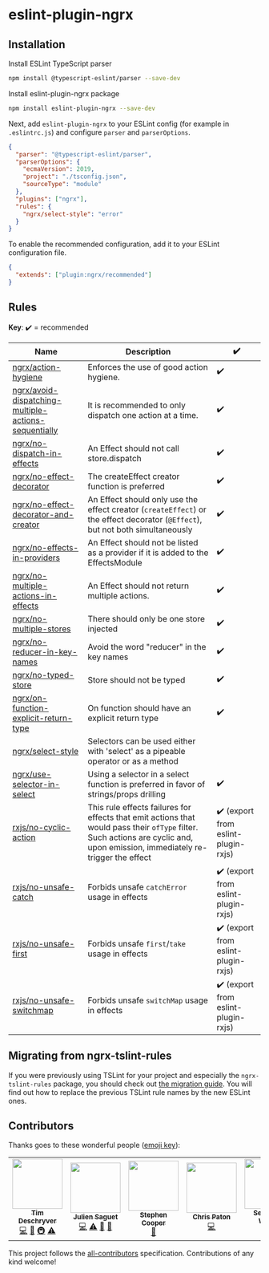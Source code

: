 # eslint-plugin-ngrx

## Installation

Install ESLint TypeScript parser

```bash
npm install @typescript-eslint/parser --save-dev
```

Install eslint-plugin-ngrx package

```bash
npm install eslint-plugin-ngrx --save-dev
```

Next, add `eslint-plugin-ngrx` to your ESLint config (for example in `.eslintrc.js`) and configure `parser` and `parserOptions`.

```json
{
  "parser": "@typescript-eslint/parser",
  "parserOptions": {
    "ecmaVersion": 2019,
    "project": "./tsconfig.json",
    "sourceType": "module"
  },
  "plugins": ["ngrx"],
  "rules": {
    "ngrx/select-style": "error"
  }
}
```

To enable the recommended configuration, add it to your ESLint configuration file.

```json
{
  "extends": ["plugin:ngrx/recommended"]
}
```

## Rules

<!-- begin base rule list -->

**Key**: :heavy_check_mark: = recommended

| Name                                                                                                                                                                                  | Description                                                                                                                                                                   | :heavy_check_mark:                                  |
| ------------------------------------------------------------------------------------------------------------------------------------------------------------------------------------- | ----------------------------------------------------------------------------------------------------------------------------------------------------------------------------- | --------------------------------------------------- |
| [ngrx/action-hygiene](https://github.com/timdeschryver/eslint-plugin-ngrx/tree/master/docs/rules/action-hygiene.md)                                                                   | Enforces the use of good action hygiene.                                                                                                                                      | :heavy_check_mark:                                  |
| [ngrx/avoid-dispatching-multiple-actions-sequentially](https://github.com/timdeschryver/eslint-plugin-ngrx/tree/master/docs/rules/avoid-dispatching-multiple-actions-sequentially.md) | It is recommended to only dispatch one action at a time.                                                                                                                      | :heavy_check_mark:                                  |
| [ngrx/no-dispatch-in-effects](https://github.com/timdeschryver/eslint-plugin-ngrx/tree/master/docs/rules/no-dispatch-in-effects.md)                                                   | An Effect should not call store.dispatch                                                                                                                                      | :heavy_check_mark:                                  |
| [ngrx/no-effect-decorator](https://github.com/timdeschryver/eslint-plugin-ngrx/tree/master/docs/rules/no-effect-decorator.md)                                                         | The createEffect creator function is preferred                                                                                                                                | :heavy_check_mark:                                  |
| [ngrx/no-effect-decorator-and-creator](https://github.com/timdeschryver/eslint-plugin-ngrx/tree/master/docs/rules/no-effect-decorator-and-creator.md)                                 | An Effect should only use the effect creator (`createEffect`) or the effect decorator (`@Effect`), but not both simultaneously                                                | :heavy_check_mark:                                  |
| [ngrx/no-effects-in-providers](https://github.com/timdeschryver/eslint-plugin-ngrx/tree/master/docs/rules/no-effects-in-providers.md)                                                 | An Effect should not be listed as a provider if it is added to the EffectsModule                                                                                              | :heavy_check_mark:                                  |
| [ngrx/no-multiple-actions-in-effects](https://github.com/timdeschryver/eslint-plugin-ngrx/tree/master/docs/rules/no-multiple-actions-in-effects.md)                                   | An Effect should not return multiple actions.                                                                                                                                 | :heavy_check_mark:                                  |
| [ngrx/no-multiple-stores](https://github.com/timdeschryver/eslint-plugin-ngrx/tree/master/docs/rules/no-multiple-stores.md)                                                           | There should only be one store injected                                                                                                                                       | :heavy_check_mark:                                  |
| [ngrx/no-reducer-in-key-names](https://github.com/timdeschryver/eslint-plugin-ngrx/tree/master/docs/rules/no-reducer-in-key-names.md)                                                 | Avoid the word "reducer" in the key names                                                                                                                                     | :heavy_check_mark:                                  |
| [ngrx/no-typed-store](https://github.com/timdeschryver/eslint-plugin-ngrx/tree/master/docs/rules/no-typed-store.md)                                                                   | Store should not be typed                                                                                                                                                     | :heavy_check_mark:                                  |
| [ngrx/on-function-explicit-return-type](https://github.com/timdeschryver/eslint-plugin-ngrx/tree/master/docs/rules/on-function-explicit-return-type.md)                               | On function should have an explicit return type                                                                                                                               | :heavy_check_mark:                                  |
| [ngrx/select-style](https://github.com/timdeschryver/eslint-plugin-ngrx/tree/master/docs/rules/select-style.md)                                                                       | Selectors can be used either with 'select' as a pipeable operator or as a method                                                                                              |                                                     |
| [ngrx/use-selector-in-select](https://github.com/timdeschryver/eslint-plugin-ngrx/tree/master/docs/rules/use-selector-in-select.md)                                                   | Using a selector in a select function is preferred in favor of strings/props drilling                                                                                         | :heavy_check_mark:                                  |
| [rxjs/no-cyclic-action](https://github.com/cartant/eslint-plugin-rxjs/blob/main/docs/rules/no-cyclic-action.md)                                                                       | This rule effects failures for effects that emit actions that would pass their `ofType` filter. Such actions are cyclic and, upon emission, immediately re-trigger the effect | :heavy_check_mark: (export from eslint-plugin-rxjs) |
| [rxjs/no-unsafe-catch](https://github.com/cartant/eslint-plugin-rxjs/blob/main/docs/rules/no-unsafe-catch.md)                                                                         | Forbids unsafe `catchError` usage in effects                                                                                                                                  | :heavy_check_mark: (export from eslint-plugin-rxjs) |
| [rxjs/no-unsafe-first](https://github.com/cartant/eslint-plugin-rxjs/blob/main/docs/rules/no-unsafe-first.md)                                                                         | Forbids unsafe `first`/`take` usage in effects                                                                                                                                | :heavy_check_mark: (export from eslint-plugin-rxjs) |
| [rxjs/no-unsafe-switchmap](https://github.com/cartant/eslint-plugin-rxjs/blob/main/docs/rules/no-unsafe-switchmap.md)                                                                 | Forbids unsafe `switchMap` usage in effects                                                                                                                                   | :heavy_check_mark: (export from eslint-plugin-rxjs) |

## Migrating from ngrx-tslint-rules

If you were previously using TSLint for your project and especially the `ngrx-tslint-rules` package, you should check out [the migration guide](https://github.com/timdeschryver/eslint-plugin-ngrx/tree/master/docs/migrating-from-ngrx-tslint-rules.md).
You will find out how to replace the previous TSLint rule names by the new ESLint ones.

## Contributors

Thanks goes to these wonderful people ([emoji key](https://github.com/kentcdodds/all-contributors#emoji-key)):

<!-- ALL-CONTRIBUTORS-LIST:START - Do not remove or modify this section -->
<!-- prettier-ignore-start -->
<!-- markdownlint-disable -->
<table>
  <tr>
    <td align="center"><a href="http://timdeschryver.dev"><img src="https://avatars1.githubusercontent.com/u/28659384?v=4" width="100px;" alt=""/><br /><sub><b>Tim Deschryver</b></sub></a><br /><a href="https://github.com/timdeschryver/eslint-plugin-ngrx/commits?author=timdeschryver" title="Code">💻</a> <a href="#ideas-timdeschryver" title="Ideas, Planning, & Feedback">🤔</a> <a href="#infra-timdeschryver" title="Infrastructure (Hosting, Build-Tools, etc)">🚇</a> <a href="https://github.com/timdeschryver/eslint-plugin-ngrx/commits?author=timdeschryver" title="Tests">⚠️</a></td>
    <td align="center"><a href="https://github.com/jsaguet"><img src="https://avatars0.githubusercontent.com/u/49377434?v=4" width="100px;" alt=""/><br /><sub><b>Julien Saguet</b></sub></a><br /><a href="https://github.com/timdeschryver/eslint-plugin-ngrx/commits?author=jsaguet" title="Code">💻</a> <a href="https://github.com/timdeschryver/eslint-plugin-ngrx/commits?author=jsaguet" title="Tests">⚠️</a> <a href="#ideas-jsaguet" title="Ideas, Planning, & Feedback">🤔</a> <a href="https://github.com/timdeschryver/eslint-plugin-ngrx/commits?author=jsaguet" title="Documentation">📖</a></td>
    <td align="center"><a href="https://github.com/StephenCooper"><img src="https://avatars0.githubusercontent.com/u/20125490?v=4" width="100px;" alt=""/><br /><sub><b>Stephen Cooper</b></sub></a><br /><a href="#ideas-StephenCooper" title="Ideas, Planning, & Feedback">🤔</a></td>
    <td align="center"><a href="https://github.com/patoncrispy"><img src="https://avatars0.githubusercontent.com/u/2559414?v=4" width="100px;" alt=""/><br /><sub><b>Chris Paton</b></sub></a><br /><a href="https://github.com/timdeschryver/eslint-plugin-ngrx/commits?author=patoncrispy" title="Code">💻</a></td>
    <td align="center"><a href="https://www.semasquare.com/"><img src="https://avatars3.githubusercontent.com/u/7915599?v=4" width="100px;" alt=""/><br /><sub><b>Sebastian Weigel</b></sub></a><br /><a href="https://github.com/timdeschryver/eslint-plugin-ngrx/commits?author=Legiew" title="Code">💻</a></td>
  </tr>
</table>

<!-- markdownlint-enable -->
<!-- prettier-ignore-end -->
<!-- ALL-CONTRIBUTORS-LIST:END -->

This project follows the [all-contributors](https://github.com/kentcdodds/all-contributors) specification. Contributions of any kind welcome!
